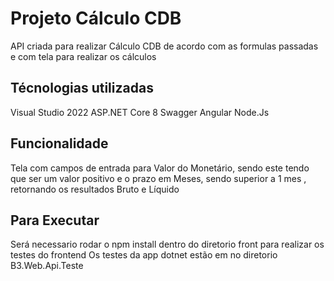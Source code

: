 
# Projeto Cálculo CDB

API criada para realizar Cálculo CDB de acordo com as formulas passadas e com tela para realizar os cálculos

## Técnologias utilizadas
Visual Studio 2022 
ASP.NET Core 8
Swagger
Angular
Node.Js

## Funcionalidade

Tela com campos de entrada para Valor do Monetário, sendo este tendo que ser um valor positivo e o prazo em Meses, sendo superior a 1 mes , retornando os resultados Bruto e Líquido
## Para Executar

Será necessario rodar o npm install dentro do diretorio front para realizar os testes do frontend Os testes da app dotnet estão em no diretorio B3.Web.Api.Teste
